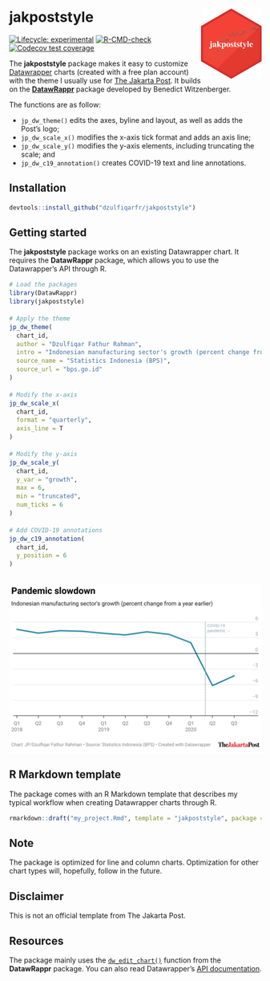 
<!-- README.md is generated from README.Rmd. Please edit that file -->

# jakpoststyle <img src="man/figures/logo.png" align="right" height="140"/>

<!-- badges: start -->

[![Lifecycle:
experimental](https://img.shields.io/badge/lifecycle-experimental-orange.svg)](https://lifecycle.r-lib.org/articles/stages.html#experimental)
[![R-CMD-check](https://github.com/dzulfiqarfr/jakpoststyle/workflows/R-CMD-check/badge.svg)](https://github.com/dzulfiqarfr/jakpoststyle/actions)
[![Codecov test
coverage](https://codecov.io/gh/dzulfiqarfr/jakpoststyle/branch/main/graph/badge.svg)](https://codecov.io/gh/dzulfiqarfr/jakpoststyle?branch=main)
<!-- badges: end -->

The **jakpoststyle** package makes it easy to customize
[Datawrapper](https://www.datawrapper.de/) charts (created with a free
plan account) with the theme I usually use for [The Jakarta
Post](thejakartapost.com). It builds on the
[**DatawRappr**](https://github.com/munichrocker/DatawRappr) package
developed by Benedict Witzenberger.

The functions are as follow:

-   `jp_dw_theme()` edits the axes, byline and layout, as well as adds
    the Post’s logo;  
-   `jp_dw_scale_x()` modifies the x-axis tick format and adds an axis
    line;  
-   `jp_dw_scale_y()` modifies the y-axis elements, including truncating
    the scale; and  
-   `jp_dw_c19_annotation()` creates COVID-19 text and line annotations.

## Installation

``` r
devtools::install_github("dzulfiqarfr/jakpoststyle")
```

## Getting started

The **jakpoststyle** package works on an existing Datawrapper chart. It
requires the **DatawRappr** package, which allows you to use the
Datawrapper’s API through R.

``` r
# Load the packages
library(DatawRappr)
library(jakpoststyle)

# Apply the theme
jp_dw_theme(
  chart_id,
  author = "Dzulfiqar Fathur Rahman",
  intro = "Indonesian manufacturing sector's growth (percent change from a year earlier)",
  source_name = "Statistics Indonesia (BPS)",
  source_url = "bps.go.id"
)

# Modify the x-axis
jp_dw_scale_x(
  chart_id,
  format = "quarterly",
  axis_line = T
)

# Modify the y-axis
jp_dw_scale_y(
  chart_id,
  y_var = "growth",
  max = 6,
  min = "truncated",
  num_ticks = 6
)

# Add COVID-19 annotations
jp_dw_c19_annotation(
  chart_id,
  y_position = 6
)
```

<br>
<img src="man/figures/idn_manufacturing_plot.png" width="1220" style="display: block; margin: auto;" />

## R Markdown template

The package comes with an R Markdown template that describes my typical
workflow when creating Datawrapper charts through R.

``` r
rmarkdown::draft("my_project.Rmd", template = "jakpoststyle", package = "jakpoststyle")
```

## Note

The package is optimized for line and column charts. Optimization for
other chart types will, hopefully, follow in the future.

## Disclaimer

This is not an official template from The Jakarta Post.

## Resources

The package mainly uses the
[`dw_edit_chart()`](https://munichrocker.github.io/DatawRappr/reference/dw_edit_chart.html)
function from the **DatawRappr** package. You can also read
Datawrapper’s [API
documentation](https://developer.datawrapper.de/reference).
